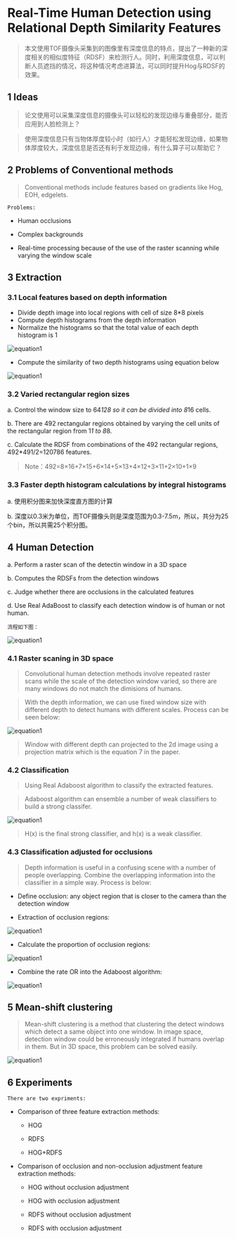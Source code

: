 # Real-Time Human Detection using Relational Depth Similarity Features
> 本文使用TOF摄像头采集到的图像里有深度信息的特点，提出了一种新的深度相关的相似度特征（RDSF）来检测行人。同时，利用深度信息，可以判断人员遮挡的情况，将这种情况考虑进算法，可以同时提升Hog与RDSF的效果。
## 1  Ideas
> 论文使用可以采集深度信息的摄像头可以轻松的发现边缘与重叠部分，能否应用到人脸检测上？
> 使用深度信息只有当物体厚度较小时（如行人）才能轻松发现边缘，如果物体厚度较大，深度信息是否还有利于发现边缘，有什么算子可以帮助它？
## 2  Problems of Conventional methods> Conventional methods include features based on gradients like Hog, EOH, edgelets.
	Problems:
+ Human occlusions
+ Complex backgrounds
+ Real-time processing because of the use of the raster scanning while varying the window scale
## 3  Extraction
### 3.1  Local features based on depth information+ Divide depth image into local regions with cell of size 8*8 pixels+ Compute depth histograms from the depth information+ Normalize the histograms so that the total value of each depth histogram is 1

![equation1](https://raw.githubusercontent.com/stdcoutzyx/Paper_Read/master/imgs/3-1.png)+ Compute the similarity of two depth histograms using equation below
![equation1](https://raw.githubusercontent.com/stdcoutzyx/Paper_Read/master/imgs/3-2.png) 
	### 3.2  Varied rectangular region sizes
a. Control the window size to 64*128 so it can be divided into 8*16 cells.
b. There are 492 rectangular regions obtained by varying the cell units of the rectangular region from 1*1 to 8*8.
c. Calculate the RDSF from combinations of the 492 rectangular regions, 492*491/2=120786 features. 
> Note：492=8×16+7×15+6×14+5×13+4×12+3×11+2×10+1×9
### 3.3  Faster depth histogram calculations by integral histograms
a. 使用积分图来加快深度直方图的计算
b. 深度以0.3米为单位，而TOF摄像头则是深度范围为0.3-7.5m，所以，共分为25个bin，所以共需25个积分图。
## 4  Human Detection
a.	Perform a raster scan of the detectin window in a 3D space
b.	Computes the RDSFs from the detection windows
c.	Judge whether there are occlusions in the calculated features
d.	Use Real AdaBoost to classify each detection window is of human or not human.
	流程如下图：

![equation1](https://raw.githubusercontent.com/stdcoutzyx/Paper_Read/master/imgs/3-3.png) ### 4.1  Raster scaning in 3D space> Convolutional human detection methods involve repeated raster scans while the scale of the detection window varied, so there are many windows do not match the dimisions of humans.
> With the depth information, we can use fixed window size with different depth to detect humans with different scales. Process can be seen below:
![equation1](https://raw.githubusercontent.com/stdcoutzyx/Paper_Read/master/imgs/3-4.png) 
> Window with different depth can projected to the 2d image using a projection matrix which is the equation 7 in the paper.
### 4.2  Classification> Using Real Adaboost algorithm to classify the extracted features.
> Adaboost algorithm can ensemble a number of weak classifiers to build a strong classifer.
	
![equation1](https://raw.githubusercontent.com/stdcoutzyx/Paper_Read/master/imgs/3-5.png) 
> H(x) is the final strong classifier, and h(x) is a weak classifier.
### 4.3  Classification adjusted for occlusions> Depth information is useful in a confusing scene with a number of people overlapping. Combine the overlapping information into the classifier in a simple way. Process is below:
+ Define occlusion: any object region that is closer to the camera than the detection window
+ Extraction of occlusion regions:
![equation1](https://raw.githubusercontent.com/stdcoutzyx/Paper_Read/master/imgs/3-6.png) 
+ Calculate the proportion of occlusion regions:
![equation1](https://raw.githubusercontent.com/stdcoutzyx/Paper_Read/master/imgs/3-7.png)
 + Combine the rate OR into the Adaboost algorithm:
![equation1](https://raw.githubusercontent.com/stdcoutzyx/Paper_Read/master/imgs/3-8.png)
	 ## 5  Mean-shift clustering> Mean-shift clustering is a method that clustering the detect windows which detect a same object into one window. In image space, detection window could be erroneously integrated if humans overlap in them. But in 3D space, this problem can be solved easily.
![equation1](https://raw.githubusercontent.com/stdcoutzyx/Paper_Read/master/imgs/3-9.png) 
## 6  Experiments	There are two expriments:
	+ Comparison of three feature extraction methods:

	+ HOG
		+ RDFS
		+ HOG+RDFS
	+ Comparison of occlusion and non-occlusion adjustment feature extraction methods:
	+ HOG without occlusion adjustment
		+ HOG with occlusion adjustment
		+ RDFS without occlusion adjustment
		+ RDFS with occlusion adjustment